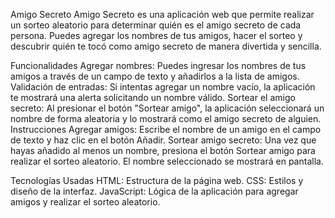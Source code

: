 Amigo Secreto
Amigo Secreto es una aplicación web que permite realizar un sorteo aleatorio para determinar quién es el amigo secreto de cada persona. Puedes agregar los nombres de tus amigos, hacer el sorteo y descubrir quién te tocó como amigo secreto de manera divertida y sencilla.

Funcionalidades
Agregar nombres: Puedes ingresar los nombres de tus amigos a través de un campo de texto y añadirlos a la lista de amigos.
Validación de entradas: Si intentas agregar un nombre vacío, la aplicación te mostrará una alerta solicitando un nombre válido.
Sortear el amigo secreto: Al presionar el botón "Sortear amigo", la aplicación seleccionará un nombre de forma aleatoria y lo mostrará como el amigo secreto de alguien.
Instrucciones
Agregar amigos: Escribe el nombre de un amigo en el campo de texto y haz clic en el botón Añadir.
Sortear amigo secreto: Una vez que hayas añadido al menos un nombre, presiona el botón Sortear amigo para realizar el sorteo aleatorio. El nombre seleccionado se mostrará en pantalla.

Tecnologías Usadas
HTML: Estructura de la página web.
CSS: Estilos y diseño de la interfaz.
JavaScript: Lógica de la aplicación para agregar amigos y realizar el sorteo aleatorio.
